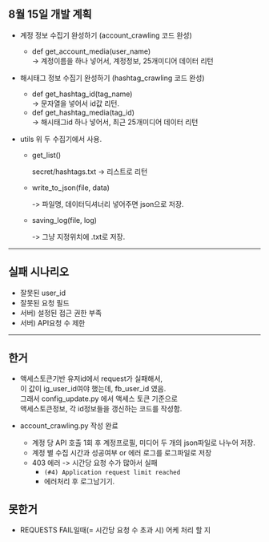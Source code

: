 
## 8월 15일 개발 계획

- 계정 정보 수집기 완성하기
  (account_crawling 코드 완성)
  - def get_account_media(user_name)   
    -> 계정이름을 하나 넣어서, 계정정보, 25개미디어 데이터 리턴
    
- 해시태그 정보 수집기 완성하기
  (hashtag_crawling 코드 완성)
  - def get_hashtag_id(tag_name)   
    -> 문자열을 넣어서 id값 리턴.
  - def get_hashtag_media(tag_id)   
    -> 해시태그id 하나 넣어서, 최근 25개미디어 데이터 리턴
 

- utils
  위 두 수집기에서 사용.
  - get_list()
    
    secret/hashtags.txt -> 리스트로 리턴
    
  - write_to_json(file, data)
  
    -> 파일명, 데이터딕셔너리 넣어주면 json으로 저장.
  
  - saving_log(file, log)
  
    -> 그냥 지정위치에 .txt로 저장.


- - -
## 실패 시나리오

- 잘못된 user_id
- 잘못된 요청 필드
- 서버) 설정된 접근 권한 부족
- 서버) API요청 수 제한


- - - 

## 한거

- 액세스토큰기반 유저id에서 request가 실패해서,   
  이 값이 ig_user_id여야 했는데, fb_user_id 였음.   
  그래서 config_update.py 에서 액세스 토큰 기준으로   
  액세스토큰정보, 각 id정보들을 갱신하는 코드를 작성함.

- account_crawling.py 작성 완료
  - 계정 당 API 호출 1회 후 계정프로필, 미디어 두 개의 json파일로 나누어 저장.
  - 계정 별 수집 시간과 성공여부 or 에러 로그를 로그파일로 저장 
  - 403 에러 -> 시간당 요청 수가 많아서 실패
    - `(#4) Application request limit reached`
    - 에러처리 후 로그남기기.
  
## 못한거
- REQUESTS FAIL일때(= 시간당 요청 수 초과 시) 어케 처리 할 지
